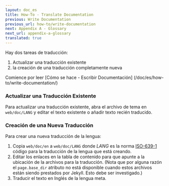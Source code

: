 ```yaml
---
layout: doc_es
title: How-To - Translate Documentation
previous: Write Documentation
previous_url: how-to/write-documentation
next: Appendix A - Glossary
next_url: appendix-a-glossary
translated: true
---
```


Hay dos tareas de traducción:

1. Actualizar una traducción existente
1. la creación de una traducción completamente nueva

Comience por leer [Cómo se hace - Escribir
Documentación] (/doc/es/how-to/write-documentation/)


### Actualizar una Traducción Existente

Para actualizar una traducción existente, abra el archivo de tema en
`web/doc/LANG` y editar el texto existente o añadir texto recién traducido.


### Creación de una Nueva Traducción

Para crear una nueva traducción de la lengua:

1. Copia `web/doc/en` a `web/doc/LANG` donde _LANG_ es la norma
   [ISO-639-1](http://en.wikipedia.org/wiki/List_of_ISO_639-2_codes)
   código para la traducción de la lengua que está creando.
1. Editar los enlaces en la tabla de contenido para que apunte a la ubicación
   de la archivos para la traducción. (Nota que por alguna razón el
   `page.base_dir` atributo no está disponible cuando estos archivos están
   siendo prestados por Jekyll.  Esto debe ser investigado.)
1. Traducir el texto en Inglés de la lengua meta.
